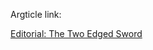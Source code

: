 Argticle link:

[Editorial: The Two Edged Sword](http://freshmeat.sourceforge.net/articles/editorial-the-two-edged-sword)

